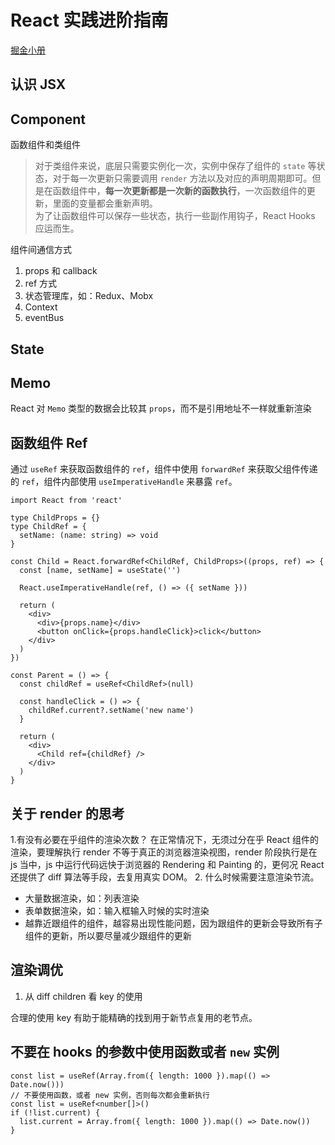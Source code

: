 # React 实践进阶指南

[掘金小册](https://juejin.cn/book/6945998773818490884)

## 认识 JSX

## Component

函数组件和类组件

> 对于类组件来说，底层只需要实例化一次，实例中保存了组件的 `state` 等状态，对于每一次更新只需要调用 `render` 方法以及对应的声明周期即可。但是在函数组件中，**每一次更新都是一次新的函数执行**，一次函数组件的更新，里面的变量都会重新声明。  
> 为了让函数组件可以保存一些状态，执行一些副作用钩子，React Hooks 应运而生。

组件间通信方式

1. props 和 callback
2. ref 方式
3. 状态管理库，如：Redux、Mobx
4. Context
5. eventBus

## State

## Memo

React 对 `Memo` 类型的数据会比较其 `props`，而不是引用地址不一样就重新渲染

## 函数组件 Ref

通过 `useRef` 来获取函数组件的 `ref`，组件中使用 `forwardRef` 来获取父组件传递的 `ref`，组件内部使用 `useImperativeHandle` 来暴露 `ref`。

```tsx
import React from 'react'

type ChildProps = {}
type ChildRef = {
  setName: (name: string) => void
}

const Child = React.forwardRef<ChildRef, ChildProps>((props, ref) => {
  const [name, setName] = useState('')

  React.useImperativeHandle(ref, () => ({ setName }))

  return (
    <div>
      <div>{props.name}</div>
      <button onClick={props.handleClick}>click</button>
    </div>
  )
})

const Parent = () => {
  const childRef = useRef<ChildRef>(null)

  const handleClick = () => {
    childRef.current?.setName('new name')
  }

  return (
    <div>
      <Child ref={childRef} />
    </div>
  )
}
```

## 关于 render 的思考

1.有没有必要在乎组件的渲染次数？
在正常情况下，无须过分在乎 React 组件的渲染，要理解执行 render 不等于真正的浏览器渲染视图，render 阶段执行是在 js 当中，js 中运行代码远快于浏览器的 Rendering 和 Painting 的，更何况 React 还提供了 diff 算法等手段，去复用真实 DOM。 2. 什么时候需要注意渲染节流。

- 大量数据渲染，如：列表渲染
- 表单数据渲染，如：输入框输入时候的实时渲染
- 越靠近跟组件的组件，越容易出现性能问题，因为跟组件的更新会导致所有子组件的更新，所以要尽量减少跟组件的更新

## 渲染调优

1. 从 diff children 看 key 的使用

合理的使用 key 有助于能精确的找到用于新节点复用的老节点。

## 不要在 hooks 的参数中使用函数或者 `new` 实例

```tsx
const list = useRef(Array.from({ length: 1000 }).map(() => Date.now()))
// 不要使用函数，或者 new 实例，否则每次都会重新执行
const list = useRef<number[]>()
if (!list.current) {
  list.current = Array.from({ length: 1000 }).map(() => Date.now())
}
```
